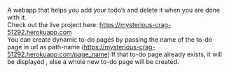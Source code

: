 A webapp that helps you add your todo’s and delete it when you are done with it.<br>
Check out the live project here: https://mysterious-crag-51292.herokuapp.com<br>
You can create dynamic to-do pages by passing the name of the to-do page in url as path-name (https://mysterious-crag-51292.herokuapp.com/page_name)
If that to-do page already exists, it will be displayed , else a whole new to-do page will be created.

